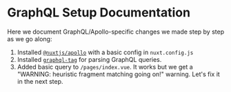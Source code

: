 # GraphQL Setup Documentation

Here we document GraphQL/Apollo-specific changes we made step by step as we go along:

1. Installed [`@nuxtjs/apollo`](https://github.com/nuxt-community/apollo-module) with a basic config in `nuxt.config.js`
2. Installed [`graphql-tag`](https://www.npmjs.com/package/graphql-tag) for parsing GraphQL queries.
3. Added basic query to `/pages/index.vue`. It works but we get a "WARNING: heuristic fragment matching going on!" warning. Let's fix it in the next step.
